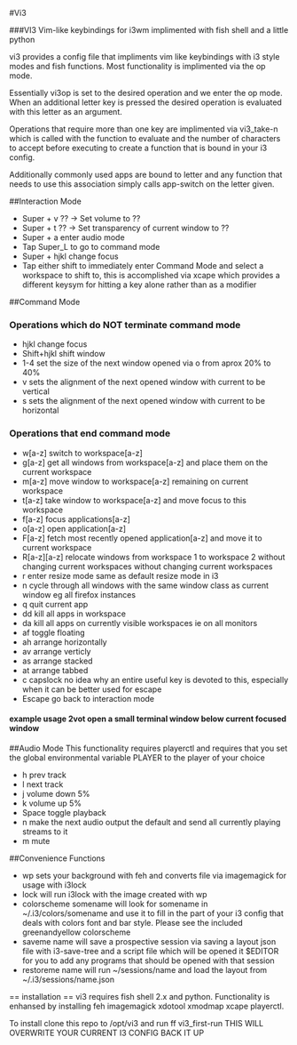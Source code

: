 #Vi3

###VI3 Vim-like keybindings for i3wm implimented with fish shell and a little python

vi3 provides a config file that impliments vim like keybindings with i3 style modes and fish functions.  Most functionality is implimented via the op mode.  

Essentially vi3op is set to the desired operation and we enter the op mode.  When an additional letter key is pressed the desired operation is evaluated with this letter as an argument.  

Operations that require more than one key are implimented via vi3_take-n which is called with the function to evaluate and the number of characters to accept before executing to create a function that is bound in your i3 config.

Additionally commonly used apps are bound to letter and any function that needs to use this association simply calls app-switch on the letter given.

##Interaction Mode
- Super + v ?? -> Set volume to ??
- Super + t ?? -> Set transparency of current window to ??
- Super + a enter audio mode
- Tap Super_L to go to command mode
- Super + hjkl change focus
- Tap either shift to immediately enter Command Mode and select a workspace to shift to, this is accomplished via xcape which provides a different keysym for hitting a key alone rather than as a modifier

##Command Mode
### Operations which do NOT terminate command mode 
- hjkl change focus
- Shift+hjkl shift window
- 1-4 set the size of the next window opened via o from aprox 20% to 40%
- v sets the alignment of the next opened window with current to be vertical
- s sets the alignment of the next opened window with current to be horizontal

### Operations that end command mode
- w[a-z] switch to workspace[a-z]
- g[a-z] get all windows from workspace[a-z] and place them on the current workspace
- m[a-z] move window to workspace[a-z] remaining on current workspace
- t[a-z] take window to workspace[a-z] and move focus to this workspace
- f[a-z] focus applications[a-z]
- o[a-z] open application[a-z]
- F[a-z] fetch most recently opened application[a-z] and move it to current workspace
- R[a-z][a-z] relocate windows from workspace 1 to workspace 2 without changing current workspaces without changing current workspaces
- r enter resize mode same as default resize mode in i3
- n cycle through all windows with the same window class as current window eg all firefox instances
- q quit current app
- dd kill all apps in workspace
- da kill all apps on currently visible workspaces ie on all monitors
- af toggle floating
- ah arrange horizontally
- av arrange verticly
- as arrange stacked
- at arrange tabbed
- c capslock no idea why an entire useful key is devoted to this, especially when it can be better used for escape
- Escape go back to interaction mode

#### example usage 2vot open a small terminal window below current focused window

##Audio Mode
This functionality requires playerctl and requires that you set the global environmental variable PLAYER to the player of your choice 

- h prev track
- l next track
- j volume down 5%
- k volume up 5%
- Space toggle playback
- n make the next audio output the default and send all currently playing streams to it
- m mute

##Convenience Functions
- wp sets your background with feh and converts file via imagemagick for usage with i3lock
- lock will run i3lock with the image created with wp
- colorscheme somename will look for somename in ~/.i3/colors/somename and use it to fill in the part of your i3 config that deals with colors font and bar style. Please see the included greenandyellow colorscheme
- saveme name will save a prospective session via saving a layout json file with i3-save-tree and a script file which will be opened it $EDITOR for you to add any programs that should be opened with that session 
- restoreme name will run ~/sessions/name and load the layout from ~/.i3/sessions/name.json


== installation ==
vi3 requires fish shell 2.x and python.  Functionality is enhansed by installing feh imagemagick xdotool xmodmap xcape playerctl.

To install clone this repo to /opt/vi3 and run ff vi3_first-run
THIS WILL OVERWRITE YOUR CURRENT I3 CONFIG BACK IT UP
